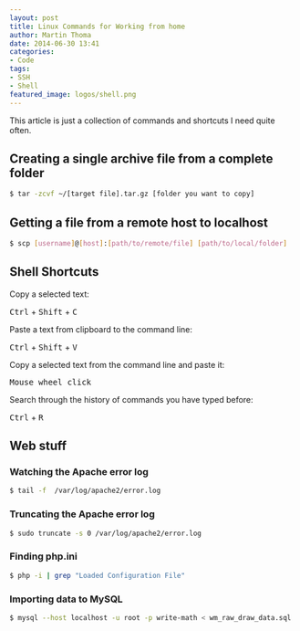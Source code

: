 ```yaml
---
layout: post
title: Linux Commands for Working from home
author: Martin Thoma
date: 2014-06-30 13:41
categories:
- Code
tags:
- SSH
- Shell
featured_image: logos/shell.png
---
```


This article is just a collection of commands and shortcuts I need quite often.

## Creating a single archive file from a complete folder

```bash
$ tar -zcvf ~/[target file].tar.gz [folder you want to copy]
```

## Getting a file from a remote host to localhost

```bash
$ scp [username]@[host]:[path/to/remote/file] [path/to/local/folder]
```

## Shell Shortcuts

Copy a selected text:

<kbd>Ctrl</kbd> + <kbd>Shift</kbd> + <kbd>C</kbd>

Paste a text from clipboard to the command line:

<kbd>Ctrl</kbd> + <kbd>Shift</kbd> + <kbd>V</kbd>

Copy a selected text from the command line and paste it:

<kbd>Mouse wheel click</kbd>

Search through the history of commands you have typed before:

<kbd>Ctrl</kbd> + <kbd>R</kbd>

## Web stuff
### Watching the Apache error log

```bash
$ tail -f  /var/log/apache2/error.log
```

### Truncating the Apache error log

```bash
$ sudo truncate -s 0 /var/log/apache2/error.log
```

### Finding php.ini

```bash
$ php -i | grep "Loaded Configuration File"
```

### Importing data to MySQL

```bash
$ mysql --host localhost -u root -p write-math < wm_raw_draw_data.sql
```